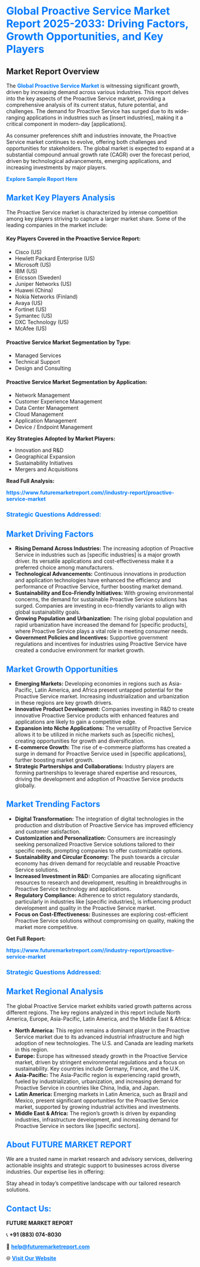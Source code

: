 <h1 style="color: #007BFF;">Global Proactive Service Market Report 2025-2033: Driving Factors, Growth Opportunities, and Key Players</h1>

<section id="overview">
<h2>Market Report Overview</h2>
<p>The <a href="https://www.futuremarketreport.com//industry-report/proactive-service-market" style="color: #007BFF; text-decoration: none;"><strong>Global Proactive Service Market</strong></a> is witnessing significant growth, driven by increasing demand across various industries. This report delves into the key aspects of the Proactive Service market, providing a comprehensive analysis of its current status, future potential, and challenges. The demand for Proactive Service has surged due to its wide-ranging applications in industries such as [insert industries], making it a critical component in modern-day [applications].</p>
<p>As consumer preferences shift and industries innovate, the Proactive Service market continues to evolve, offering both challenges and opportunities for stakeholders. The global market is expected to expand at a substantial compound annual growth rate (CAGR) over the forecast period, driven by technological advancements, emerging applications, and increasing investments by major players.</p>
</section>

<section id="overview">
<p><a href="https://www.futuremarketreport.com//request-sample/reportId=53496" style="color: #007BFF; text-decoration: none;"><strong>Explore Sample Report Here</strong></a></p>
</section>

<section id="key-players">
<h2 style="color: #007BFF;">Market Key Players Analysis</h2>
<p>The Proactive Service market is characterized by intense competition among key players striving to capture a larger market share. Some of the leading companies in the market include:</p>
<h4>Key Players Covered in the Proactive Service Report:</h4>
<ul><li>Cisco (US)</li><li>Hewlett Packard Enterprise (US)</li><li>Microsoft (US)</li><li>IBM (US)</li><li>Ericsson (Sweden)</li><li>Juniper Networks (US)</li><li>Huawei (China)</li><li>Nokia Networks (Finland)</li><li>Avaya (US)</li><li>Fortinet (US)</li><li>Symantec (US)</li><li>DXC Technology (US)</li><li>McAfee (US)</li></ul>
<h4>Proactive Service Market Segmentation by Type:</h4>
<ul><li>Managed Services</li><li>Technical Support</li><li>Design and Consulting</li></ul>

<h4>Proactive Service Market Segmentation by Application:</h4>
<ul><li>Network Management</li><li>Customer Experience Management</li><li>Data Center Management</li><li>Cloud Management</li><li>Application Management</li><li>Device / Endpoint Management</li></ul>
<p><strong>Key Strategies Adopted by Market Players:</strong></p>
<ul>
<li>Innovation and R&D</li>
<li>Geographical Expansion</li>
<li>Sustainability Initiatives</li>
<li>Mergers and Acquisitions</li>
</ul>
</section>

<section>
<p><strong>Read Full Analysis: </strong></p><a href="https://www.futuremarketreport.com//industry-report/proactive-service-market" style="color: #007BFF; text-decoration: none;"><strong>https://www.futuremarketreport.com//industry-report/proactive-service-market</strong></a>
<h3 style="color: #007BFF;">Strategic Questions Addressed:</h3>
</section>

<section id="driving-factors">
<h2 style="color: #007BFF;">Market Driving Factors</h2>
<ul>
<li><strong>Rising Demand Across Industries:</strong> The increasing adoption of Proactive Service in industries such as [specific industries] is a major growth driver. Its versatile applications and cost-effectiveness make it a preferred choice among manufacturers.</li>
<li><strong>Technological Advancements:</strong> Continuous innovations in production and application technologies have enhanced the efficiency and performance of Proactive Service, further boosting market demand.</li>
<li><strong>Sustainability and Eco-Friendly Initiatives:</strong> With growing environmental concerns, the demand for sustainable Proactive Service solutions has surged. Companies are investing in eco-friendly variants to align with global sustainability goals.</li>
<li><strong>Growing Population and Urbanization:</strong> The rising global population and rapid urbanization have increased the demand for [specific products], where Proactive Service plays a vital role in meeting consumer needs.</li>
<li><strong>Government Policies and Incentives:</strong> Supportive government regulations and incentives for industries using Proactive Service have created a conducive environment for market growth.</li>
</ul>
</section>

<section id="growth-opportunities">
<h2 style="color: #007BFF;">Market Growth Opportunities</h2>
<ul>
<li><strong>Emerging Markets:</strong> Developing economies in regions such as Asia-Pacific, Latin America, and Africa present untapped potential for the Proactive Service market. Increasing industrialization and urbanization in these regions are key growth drivers.</li>
<li><strong>Innovative Product Development:</strong> Companies investing in R&D to create innovative Proactive Service products with enhanced features and applications are likely to gain a competitive edge.</li>
<li><strong>Expansion into Niche Applications:</strong> The versatility of Proactive Service allows it to be utilized in niche markets such as [specific niches], creating opportunities for growth and diversification.</li>
<li><strong>E-commerce Growth:</strong> The rise of e-commerce platforms has created a surge in demand for Proactive Service used in [specific applications], further boosting market growth.</li>
<li><strong>Strategic Partnerships and Collaborations:</strong> Industry players are forming partnerships to leverage shared expertise and resources, driving the development and adoption of Proactive Service products globally.</li>
</ul>
</section>

<section id="trending-factors">
<h2 style="color: #007BFF;">Market Trending Factors</h2>
<ul>
<li><strong>Digital Transformation:</strong> The integration of digital technologies in the production and distribution of Proactive Service has improved efficiency and customer satisfaction.</li>
<li><strong>Customization and Personalization:</strong> Consumers are increasingly seeking personalized Proactive Service solutions tailored to their specific needs, prompting companies to offer customizable options.</li>
<li><strong>Sustainability and Circular Economy:</strong> The push towards a circular economy has driven demand for recyclable and reusable Proactive Service solutions.</li>
<li><strong>Increased Investment in R&D:</strong> Companies are allocating significant resources to research and development, resulting in breakthroughs in Proactive Service technology and applications.</li>
<li><strong>Regulatory Compliance:</strong> Adherence to strict regulatory standards, particularly in industries like [specific industries], is influencing product development and quality in the Proactive Service market.</li>
<li><strong>Focus on Cost-Effectiveness:</strong> Businesses are exploring cost-efficient Proactive Service solutions without compromising on quality, making the market more competitive.</li>
</ul>
</section>

<section>
<p><strong>Get Full Report: </strong></p><a href="https://www.futuremarketreport.com//industry-report/proactive-service-market" style="color: #007BFF; text-decoration: none;"><strong>https://www.futuremarketreport.com//industry-report/proactive-service-market</strong></a>
<h3 style="color: #007BFF;">Strategic Questions Addressed:</h3>
</section>


<section id="regional-analysis">
<h2 style="color: #007BFF;">Market Regional Analysis</h2>
<p>The global Proactive Service market exhibits varied growth patterns across different regions. The key regions analyzed in this report include North America, Europe, Asia-Pacific, Latin America, and the Middle East & Africa:</p>
<ul>
<li><strong>North America:</strong> This region remains a dominant player in the Proactive Service market due to its advanced industrial infrastructure and high adoption of new technologies. The U.S. and Canada are leading markets in this region.</li>
<li><strong>Europe:</strong> Europe has witnessed steady growth in the Proactive Service market, driven by stringent environmental regulations and a focus on sustainability. Key countries include Germany, France, and the U.K.</li>
<li><strong>Asia-Pacific:</strong> The Asia-Pacific region is experiencing rapid growth, fueled by industrialization, urbanization, and increasing demand for Proactive Service in countries like China, India, and Japan.</li>
<li><strong>Latin America:</strong> Emerging markets in Latin America, such as Brazil and Mexico, present significant opportunities for the Proactive Service market, supported by growing industrial activities and investments.</li>
<li><strong>Middle East & Africa:</strong> The region’s growth is driven by expanding industries, infrastructure development, and increasing demand for Proactive Service in sectors like [specific sectors].</li>
</ul>
</section>

<footer>
<h2 style="color: #007BFF;">About FUTURE MARKET REPORT</h2>
<p>We are a trusted name in market research and advisory services, delivering actionable insights and strategic support to businesses across diverse industries. Our expertise lies in offering:</p>

<p>Stay ahead in today’s competitive landscape with our tailored research solutions.</p>

<h2 style="color: #007BFF;">Contact Us:</h2>
<p><strong>FUTURE MARKET REPORT</strong></p>
<p>📞 <strong>+91 (883) 074-8030</strong></p>
<p>📧 <strong><a href="mailto:help@futuremarketreport.com" style="color: #007BFF;">help@futuremarketreport.com</a></strong></p>
<p>🌐 <strong><a href="https://www.futuremarketreport.com/" style="color: #007BFF;">Visit Our Website</a></strong></p>
</footer>